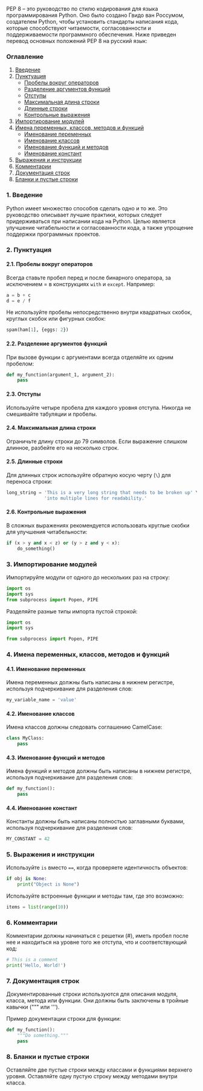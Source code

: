 PEP 8 – это руководство по стилю кодирования для языка программирования Python. Оно было создано Гвидо ван Россумом, создателем Python, чтобы установить стандарты написания кода, которые способствуют читаемости, согласованности и поддерживаемости программного обеспечения. Ниже приведен перевод основных положений PEP 8 на русский язык:

### Оглавление

1. [Введение](#1.-Введение)
2. [Пунктуация](#2-пунктуация)
    - [Пробелы вокруг операторов](#21-Пробелы-вокруг-операторов)
    - [Разделение аргументов функций](#22-Разделение-аргументов-функций)
    - [Отступы](#23-Отступы)
    - [Максимальная длина строки](#24-Максимальная-длина-строки)
    - [Длинные строки](#25-Длинные-строки)
    - [Контрольные выражения](#26-Контрольные-выражения)
3. [Импортирование модулей](#3-Импортирование-модулей)
4. [Имена переменных, классов, методов и функций](#4-Имена-переменных,-классов,-методов-и-функций)
    - [Именование переменных](#41-Именование-переменных)
    - [Именование классов](#42-Именование-классов)
    - [Именование функций и методов](#43-Именование-функций-и-методов)
    - [Именование констант](#44-Именование-констант)
5. [Выражения и инструкции](#5-Выражения-и-инструкции)
6. [Комментарии](#6-Комментарии)
7. [Документация строк](#7-Документация-строк)
8. [Бланки и пустые строки](#8-Бланки-и-пустые-строки)

### 1. Введение

Python имеет множество способов сделать одно и то же. Это руководство описывает лучшие практики, которых следует придерживаться при написании кода на Python. Целью является улучшение читабельности и согласованности кода, а также упрощение поддержки программных проектов.

### 2. Пунктуация

#### 2.1. Пробелы вокруг операторов

Всегда ставьте пробел перед и после бинарного оператора, за исключением = в конструкциях `with` и `except`. Например:

```python
a = b + c
d = e / f
```

Не используйте пробелы непосредственно внутри квадратных скобок, круглых скобок или фигурных скобок:

```python
spam(ham[1], {eggs: 2})
```

#### 2.2. Разделение аргументов функций

При вызове функции с аргументами всегда отделяйте их одним пробелом:

```python
def my_function(argument_1, argument_2):
    pass
```

#### 2.3. Отступы

Используйте четыре пробела для каждого уровня отступа. Никогда не смешивайте табуляции и пробелы.

#### 2.4. Максимальная длина строки

Ограничьте длину строки до 79 символов. Если выражение слишком длинное, разбейте его на несколько строк.

#### 2.5. Длинные строки

Для длинных строк используйте обратную косую черту (`\`) для переноса строки:

```python
long_string = 'This is a very long string that needs to be broken up' \
              'into multiple lines for readability.'
```

#### 2.6. Контрольные выражения

В сложных выражениях рекомендуется использовать круглые скобки для улучшения читабельности:

```python
if (x > y and x < z) or (y > z and y < x):
    do_something()
```

### 3. Импортирование модулей

Импортируйте модули от одного до нескольких раз на строку:

```python
import os
import sys
from subprocess import Popen, PIPE
```

Разделяйте разные типы импорта пустой строкой:

```python
import os
import sys

from subprocess import Popen, PIPE
```

### 4. Имена переменных, классов, методов и функций

#### 4.1. Именование переменных

Имена переменных должны быть написаны в нижнем регистре, используя подчеркивание для разделения слов:

```python
my_variable_name = 'value'
```

#### 4.2. Именование классов

Имена классов должны следовать соглашению CamelCase:

```python
class MyClass:
    pass
```

#### 4.3. Именование функций и методов

Имена функций и методов должны быть написаны в нижнем регистре, используя подчеркивание для разделения слов:

```python
def my_function():
    pass
```

#### 4.4. Именование констант

Константы должны быть написаны полностью заглавными буквами, используя подчеркивание для разделения слов:

```python
MY_CONSTANT = 42
```

### 5. Выражения и инструкции

Используйте `is` вместо `==`, когда проверяете идентичность объектов:

```python
if obj is None:
    print("Object is None")
```

Используйте встроенные функции и методы там, где это возможно:

```python
items = list(range(10))
```

### 6. Комментарии

Комментарии должны начинаться с решетки (#), иметь пробел после нее и находиться на уровне того же отступа, что и соответствующий код:

```python
# This is a comment
print('Hello, World!')
```

### 7. Документация строк

Документированные строки используются для описания модуля, класса, метода или функции. Они должны быть заключены в тройные кавычки (""" или ''').

Пример документации строки для функции:

```python
def my_function():
    """Do something."""
    pass
```

### 8. Бланки и пустые строки

Оставляйте две пустые строки между классами и функциями верхнего уровня. Оставляйте одну пустую строку между методами внутри класса.
